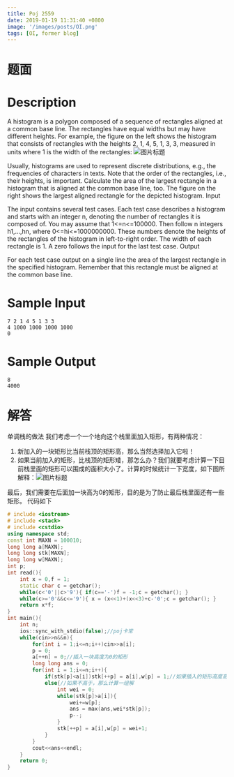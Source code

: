 ```yaml
---
title: Poj 2559
date: 2019-01-19 11:31:40 +0800
image: '/images/posts/OI.png'
tags: [OI, former blog]
---
```


# 题面
# Description

A histogram is a polygon composed of a sequence of rectangles aligned at a common base line. The rectangles have equal widths but may have different heights. For example, the figure on the left shows the histogram that consists of rectangles with the heights 2, 1, 4, 5, 1, 3, 3, measured in units where 1 is the width of the rectangles: 
![图片标题](https://cdn.risingentropy.top/images/posts/c429a7cab644154ed0006ba.png)

Usually, histograms are used to represent discrete distributions, e.g., the frequencies of characters in texts. Note that the order of the rectangles, i.e., their heights, is important. Calculate the area of the largest rectangle in a histogram that is aligned at the common base line, too. The figure on the right shows the largest aligned rectangle for the depicted histogram.
Input

The input contains several test cases. Each test case describes a histogram and starts with an integer n, denoting the number of rectangles it is composed of. You may assume that 1<=n<=100000. Then follow n integers h1,...,hn, where 0<=hi<=1000000000. These numbers denote the heights of the rectangles of the histogram in left-to-right order. The width of each rectangle is 1. A zero follows the input for the last test case.
Output

For each test case output on a single line the area of the largest rectangle in the specified histogram. Remember that this rectangle must be aligned at the common base line.
# Sample Input
```
7 2 1 4 5 1 3 3
4 1000 1000 1000 1000
0
```
# Sample Output
```
8
4000
```
# 解答
单调栈的做法
我们考虑一个一个地向这个栈里面加入矩形，有两种情况：

 1. 新加入的一块矩形比当前栈顶的矩形高，那么当然选择加入它啦！
 2. 如果当前加入的矩形，比栈顶的矩形矮，那怎么办？我们就要考虑计算一下目前栈里面的矩形可以围成的面积大小了。计算的时候统计一下宽度，如下图所解释：![图片标题](https://cdn.risingentropy.top/images/posts/c429a7cab644154ed0006ba.png)
 
最后，我们需要在后面加一块高为0的矩形，目的是为了防止最后栈里面还有一些矩形。
代码如下
```cpp
# include <iostream>
# include <stack>
# include <cstdio>
using namespace std;
const int MAXN = 100010;
long long a[MAXN];
long long stk[MAXN];
long long w[MAXN];
int p;
int read(){
    int x = 0,f = 1;
    static char c = getchar();
    while(c<'0'||c>'9'){ if(c=='-')f = -1;c = getchar(); }
    while(c>='0'&&c<='9'){ x = (x<<1)+(x<<3)+c-'0';c = getchar(); }
    return x*f;
}
int main(){
	int n;
	ios::sync_with_stdio(false);//poj卡常
	while(cin>>n&&n){
		for(int i = 1;i<=n;i++)cin>>a[i];
		p = 0;
		a[++n] = 0;//插入一块高度为0的矩形
		long long ans = 0;
		for(int i = 1;i<=n;i++){
		    if(stk[p]<a[i])stk[++p] = a[i],w[p] = 1;//如果插入的矩形高度高于，那么直接加
		    else{//如果不高于，那么计算一组解
		        int wei = 0;
		        while(stk[p]>a[i]){
                    wei+=w[p];
                    ans = max(ans,wei*stk[p]);
                    p--;
		        }
		        stk[++p] = a[i],w[p] = wei+1;
		    }
		}
		cout<<ans<<endl;
	}
	return 0;
}
```
